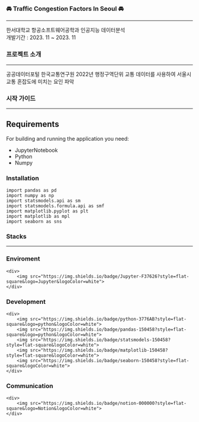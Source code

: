 ### 🚘 Traffic Congestion Factors In Seoul 🚘
____________________________________________________________
한서대학교 항공소프트웨어공학과 인공지능 데이터분석
<br>
개발기간 : 2023. 11 ~ 2023. 11

### 프로젝트 소개
___
공공데이터포털 한국교통연구원 2022년 행정구역단위 교통 데이터를 사용하여 서울시 교통 혼잡도에 미치는 요인 파악


### 시작 가이드
___
## Requirements

For building and running the application you need:

- JupyterNotebook
- Python
- Numpy

### Installation

    import pandas as pd
    import numpy as np
    import statsmodels.api as sm
    import statsmodels.formula.api as smf
    import matplotlib.pyplot as plt
    import matplotlib as mpl
    import seaborn as sns


### Stacks
___
### Enviroment
    <div>
        <img src="https://img.shields.io/badge/Jupyter-F37626?style=flat-square&logo=Jupyter&logoColor=white">  
    </div>
    
    
### Development
    <div>
        <img src="https://img.shields.io/badge/python-3776AB?style=flat-square&logo=python&logoColor=white">
        <img src="https://img.shields.io/badge/pandas-150458?style=flat-square&logo=python&logoColor=white"> 
        <img src="https://img.shields.io/badge/statsmodels-150458?style=flat-square&logoColor=white"> 
        <img src="https://img.shields.io/badge/matplotlib-150458?style=flat-square&logoColor=white"> 
        <img src="https://img.shields.io/badge/seaborn-150458?style=flat-square&logoColor=white"> 
    </div>

    
### Communication
    <div>
        <img src="https://img.shields.io/badge/notion-000000?style=flat-square&logo=Notion&logoColor=white"> 
    </div>
